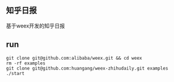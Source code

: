 ## 知乎日报
基于weex开发的知乎日报

## run
    git clone git@github.com:alibaba/weex.git && cd weex
    rm -rf examples 
    git clone git@github.com:huangang/weex-zhihudaily.git examples
    ./start